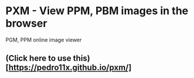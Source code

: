 # PXM - View PPM, PBM images in the browser
PGM, PPM online image viewer
## (Click here to use this)[https://pedro11x.github.io/pxm/]
